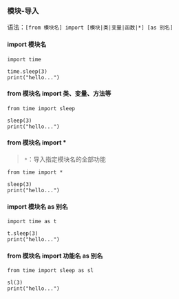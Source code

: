 ### 模块-导入

语法：`[from 模块名] import [模块|类|变量|函数|*] [as 别名]`

#### import 模块名

```
import time

time.sleep(3)
print("hello...")
```

#### from 模块名 import 类、变量、方法等

```
from time import sleep

sleep(3)
print("hello...")
```

#### from 模块名 import *

> `*`：导入指定模块名的全部功能

```
from time import *

sleep(3)
print("hello...")
```

#### import 模块名 as 别名

```
import time as t

t.sleep(3)
print("hello...")
```

#### from 模块名 import 功能名 as 别名

```
from time import sleep as sl

sl(3)
print("hello...")
```